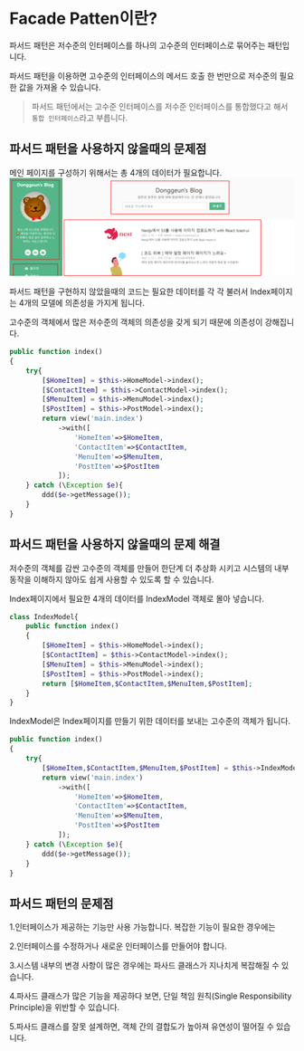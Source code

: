 # Facade Patten이란?

파서드 패턴은 저수준의 인터페이스를 하나의 고수준의 인터페이스로 묶어주는 패턴입니다.

파서드 패턴을 이용하면 고수준의 인터페이스의 메서드 호출 한 번만으로 저수준의 필요한 값을 가져올 수 있습니다.

> 파서드 패턴에서는 고수준 인터페이스를 저수준 인터페이스를 통합했다고 해서 `통합 인터페이스`라고 부릅니다.

## 파서드 패턴을 사용하지 않을때의 문제점

메인 페이지를 구성하기 위해서는 총 4개의 데이터가 필요합니다.
![](/study/assets/content_codereview_mvc.png)

파서드 패턴을 구현하지 않았을때의 코드는 필요한 데이터를 각 각 불러서 Index페이지는 4개의 모델에 의존성을 가지게 됩니다.

고수준의 객체에서 많은 저수준의 객체의 의존성을 갖게 되기 때문에 의존성이 강해집니다.

```php
public function index()
{
    try{
        [$HomeItem] = $this->HomeModel->index();
        [$ContactItem] = $this->ContactModel->index();
        [$MenuItem] = $this->MenuModel->index();
        [$PostItem] = $this->PostModel->index();
        return view('main.index')
            ->with([
                'HomeItem'=>$HomeItem,
                'ContactItem'=>$ContactItem,
                'MenuItem'=>$MenuItem,
                'PostItem'=>$PostItem
            ]);
    } catch (\Exception $e){
        ddd($e->getMessage());
    }
}
```

## 파서드 패턴을 사용하지 않을때의 문제 해결

저수준의 객체를 감싼 고수준의 객체를 만들어 한단계 더 추상화 시키고 시스템의 내부 동작을 이해하지 않아도 쉽게 사용할 수 있도록 할 수 있습니다.

Index페이지에서 필요한 4개의 데이터를 IndexModel 객체로 몰아 넣습니다.

```php
class IndexModel{
    public function index()
    {
        [$HomeItem] = $this->HomeModel->index();
        [$ContactItem] = $this->ContactModel->index();
        [$MenuItem] = $this->MenuModel->index();
        [$PostItem] = $this->PostModel->index();
        return [$HomeItem,$ContactItem,$MenuItem,$PostItem];
    }
}
```

IndexModel은 Index페이지를 만들기 위한 데이터를 보내는 고수준의 객체가 됩니다.

```php
public function index()
{
    try{
        [$HomeItem,$ContactItem,$MenuItem,$PostItem] = $this->IndexModel->index();
        return view('main.index')
            ->with([
                'HomeItem'=>$HomeItem,
                'ContactItem'=>$ContactItem,
                'MenuItem'=>$MenuItem,
                'PostItem'=>$PostItem
            ]);
    } catch (\Exception $e){
        ddd($e->getMessage());
    }
}
```

## 파서드 패턴의 문제점

1.인터페이스가 제공하는 기능만 사용 가능합니다. 복잡한 기능이 필요한 경우에는

2.인터페이스를 수정하거나 새로운 인터페이스를 만들어야 합니다.

3.시스템 내부의 변경 사항이 많은 경우에는 파사드 클래스가 지나치게 복잡해질 수 있습니다.

4.파사드 클래스가 많은 기능을 제공하다 보면, 단일 책임 원칙(Single Responsibility Principle)을 위반할 수 있습니다.

5.파사드 클래스를 잘못 설계하면, 객체 간의 결합도가 높아져 유연성이 떨어질 수 있습니다.
